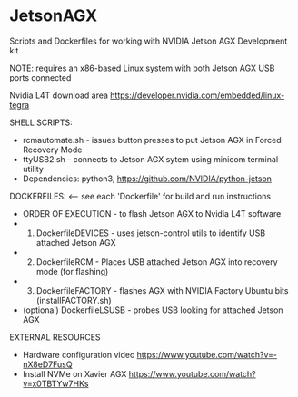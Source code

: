 # JetsonAGX
Scripts and Dockerfiles for working with NVIDIA Jetson AGX Development kit

NOTE: requires an x86-based Linux system with both Jetson AGX USB ports connected

Nvidia L4T download area  https://developer.nvidia.com/embedded/linux-tegra

SHELL SCRIPTS:
* rcmautomate.sh - issues button presses to put Jetson AGX in Forced Recovery Mode
* ttyUSB2.sh - connects to Jetson AGX sytem using minicom terminal utility
* Dependencies: python3, https://github.com/NVIDIA/python-jetson

DOCKERFILES:  <-- see each 'Dockerfile' for build and run instructions
* ORDER OF EXECUTION - to flash Jetson AGX to Nvidia L4T software
* 1) DockerfileDEVICES - uses jetson-control utils to identify USB attached Jetson AGX
* 2) DockerfileRCM - Places USB attached Jetson AGX into recovery mode (for flashing)
* 3) DockerfileFACTORY - flashes AGX with NVIDIA Factory Ubuntu bits (installFACTORY.sh)
* (optional) DockerfileLSUSB - probes USB looking for attached Jetson AGX

EXTERNAL RESOURCES
* Hardware configuration video  https://www.youtube.com/watch?v=-nX8eD7FusQ
* Install NVMe on Xavier AGX  https://www.youtube.com/watch?v=x0TBTYw7HKs
